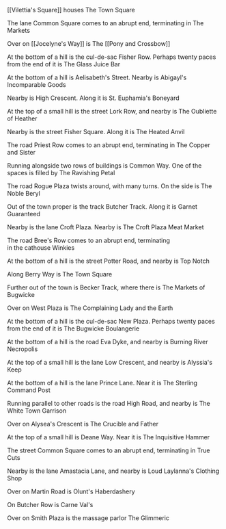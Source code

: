 [[Vilettia's Square]] houses The Town Square

  
The lane Common Square comes to an abrupt end, terminating in The Markets

  
Over on [[Jocelyne's Way]] is The [[Pony and Crossbow]]

  
At the bottom of a hill is the cul-de-sac Fisher Row. Perhaps twenty paces from the end of it is The Glass Juice Bar

  
At the bottom of a hill is Aelisabeth's Street. Nearby is Abigayl's Incomparable Goods

  
Nearby is High Crescent. Along it is St. Euphamia's Boneyard

  
At the top of a small hill is the street Lork Row, and nearby is The Oubliette of Heather

  
Nearby is the street Fisher Square. Along it is The Heated Anvil

  
The road Priest Row comes to an abrupt end, terminating in The Copper and Sister

  
Running alongside two rows of buildings is Common Way. One of the spaces is filled by The Ravishing Petal

  
The road Rogue Plaza twists around, with many turns. On the side is The Noble Beryl

  
Out of the town proper is the track Butcher Track. Along it is Garnet Guaranteed

  
Nearby is the lane Croft Plaza. Nearby is The Croft Plaza Meat Market

  
The road Bree's Row comes to an abrupt end, terminating in the cathouse Winkies

  
At the bottom of a hill is the street Potter Road, and nearby is Top Notch

  
Along Berry Way is The Town Square

  
Further out of the town is Becker Track, where there is The Markets of Bugwicke

  
Over on West Plaza is The Complaining Lady and the Earth

  
At the bottom of a hill is the cul-de-sac New Plaza. Perhaps twenty paces from the end of it is The Bugwicke Boulangerie

  
At the bottom of a hill is the road Eva Dyke, and nearby is Burning River Necropolis

  
At the top of a small hill is the lane Low Crescent, and nearby is Alyssia's Keep

  
At the bottom of a hill is the lane Prince Lane. Near it is The Sterling Command Post

  
Running parallel to other roads is the road High Road, and nearby is The White Town Garrison

  
Over on Alysea's Crescent is The Crucible and Father

  
At the top of a small hill is Deane Way. Near it is The Inquisitive Hammer

  
The street Common Square comes to an abrupt end, terminating in True Cuts

  
Nearby is the lane Amastacia Lane, and nearby is Loud Laylanna's Clothing Shop

  
Over on Martin Road is Olunt's Haberdashery

  
On Butcher Row is Carne Val's

  
Over on Smith Plaza is the massage parlor The Glimmeric
